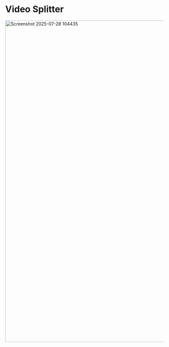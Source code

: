 # Video Splitter

<img width="1791" height="1023" alt="Screenshot 2025-07-28 104435" src="https://github.com/user-attachments/assets/50673a4b-dd0a-4551-ac4a-bc13a9d59c06" />
